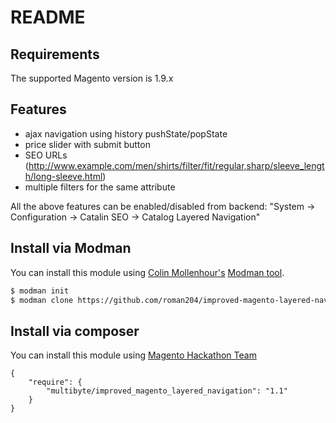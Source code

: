 README
================

Requirements
------------

The supported Magento version is 1.9.x

Features
----------------

- ajax navigation using history pushState/popState
- price slider with submit button
- SEO URLs (http://www.example.com/men/shirts/filter/fit/regular,sharp/sleeve_length/long-sleeve.html)
- multiple filters for the same attribute

All the above features can be enabled/disabled from backend: "System -> Configuration -> Catalin SEO -> Catalog Layered Navigation"

Install via Modman
----------------

You can install this module using [Colin Mollenhour's](https://github.com/colinmollenhour) [Modman tool](https://github.com/colinmollenhour/modman).

```bash
$ modman init
$ modman clone https://github.com/roman204/improved-magento-layered-navigation.git
```

Install via composer
--------------------

You can install this module using [Magento Hackathon Team](https://github.com/magento-hackathon/magento-composer-installer)
```
{
    "require": {
        "multibyte/improved_magento_layered_navigation": "1.1"
    }
}
```
